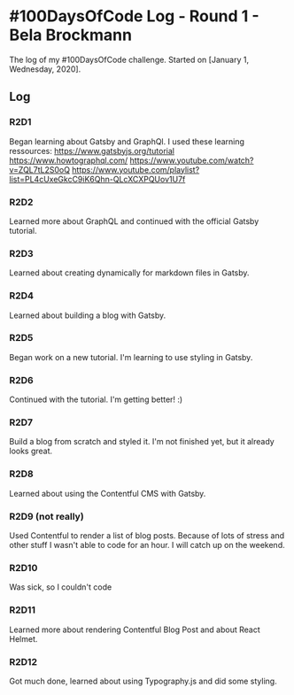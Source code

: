 # #100DaysOfCode Log - Round 1 - Bela Brockmann

The log of my #100DaysOfCode challenge. Started on [January 1, Wednesday, 2020].

## Log

### R2D1
Began learning about Gatsby and GraphQl. I used these learning ressources:
https://www.gatsbyjs.org/tutorial
https://www.howtographql.com/
https://www.youtube.com/watch?v=ZQL7tL2S0oQ
https://www.youtube.com/playlist?list=PL4cUxeGkcC9iK6Qhn-QLcXCXPQUov1U7f

### R2D2
Learned more about GraphQL and continued with the official Gatsby tutorial.

### R2D3
Learned about creating dynamically for markdown files in Gatsby. 

### R2D4
Learned about building a blog with Gatsby.

### R2D5
Began work on a new tutorial. I'm learning to use styling in Gatsby.

### R2D6
Continued with the tutorial. I'm getting better! :)

### R2D7
Build a blog from scratch and styled it. I'm not finished yet, but it already looks great.

### R2D8
Learned about using the Contentful CMS with Gatsby.

### R2D9 (not really)
Used Contentful to render a list of blog posts. Because of lots of stress and other stuff I wasn't able to code for an hour. I will catch up on the weekend.

### R2D10
Was sick, so I couldn't code

### R2D11
Learned more about rendering Contentful Blog Post and about React Helmet.

### R2D12
Got much done, learned about using Typography.js and did some styling.
